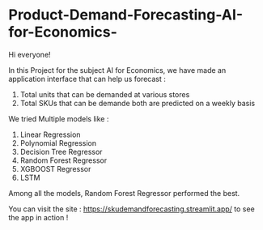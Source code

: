 # Product-Demand-Forecasting-AI-for-Economics-

Hi everyone! 

In this Project for the subject AI for Economics, we have made an application interface that can help us forecast : 
1. Total units that can be demanded at various stores
2. Total SKUs that can be demande
both are predicted on a weekly basis

We tried Multiple models like :
1. Linear Regression
2. Polynomial Regression
3. Decision Tree Regressor
4. Random Forest Regressor
5. XGBOOST Regressor
6. LSTM

Among all the models, Random Forest Regressor performed the best.

You can visit the site : https://skudemandforecasting.streamlit.app/ to see the app in action !
